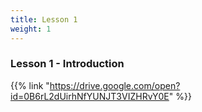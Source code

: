 ```yaml
---
title: Lesson 1
weight: 1
---
```

### Lesson 1 - Introduction

{{% link "https://drive.google.com/open?id=0B6rL2dUirhNfYUNJT3VIZHRvY0E" %}}
